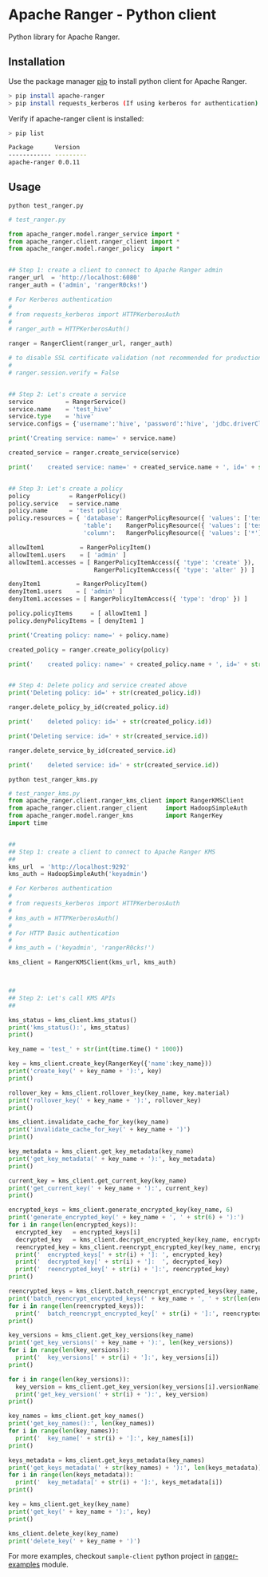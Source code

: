 <!---
Licensed to the Apache Software Foundation (ASF) under one
or more contributor license agreements.  See the NOTICE file
distributed with this work for additional information
regarding copyright ownership.  The ASF licenses this file
to you under the Apache License, Version 2.0 (the
"License"); you may not use this file except in compliance
with the License.  You may obtain a copy of the License at

  http://www.apache.org/licenses/LICENSE-2.0

Unless required by applicable law or agreed to in writing,
software distributed under the License is distributed on an
"AS IS" BASIS, WITHOUT WARRANTIES OR CONDITIONS OF ANY
KIND, either express or implied.  See the License for the
specific language governing permissions and limitations
under the License.
-->

# Apache Ranger - Python client

Python library for Apache Ranger.

## Installation

Use the package manager [pip](https://pip.pypa.io/en/stable/) to install python client for Apache Ranger.

```bash
> pip install apache-ranger
> pip install requests_kerberos (If using kerberos for authentication)
```

Verify if apache-ranger client is installed:
```bash
> pip list

Package      Version
------------ ---------
apache-ranger 0.0.11
```

## Usage

```python test_ranger.py```
```python
# test_ranger.py

from apache_ranger.model.ranger_service import *
from apache_ranger.client.ranger_client import *
from apache_ranger.model.ranger_policy  import *


## Step 1: create a client to connect to Apache Ranger admin
ranger_url  = 'http://localhost:6080'
ranger_auth = ('admin', 'rangerR0cks!')

# For Kerberos authentication
#
# from requests_kerberos import HTTPKerberosAuth
#
# ranger_auth = HTTPKerberosAuth()

ranger = RangerClient(ranger_url, ranger_auth)

# to disable SSL certificate validation (not recommended for production use!)
#
# ranger.session.verify = False


## Step 2: Let's create a service
service         = RangerService()
service.name    = 'test_hive'
service.type    = 'hive'
service.configs = {'username':'hive', 'password':'hive', 'jdbc.driverClassName': 'org.apache.hive.jdbc.HiveDriver', 'jdbc.url': 'jdbc:hive2://ranger-hadoop:10000', 'hadoop.security.authorization': 'true'}

print('Creating service: name=' + service.name)

created_service = ranger.create_service(service)

print('    created service: name=' + created_service.name + ', id=' + str(created_service.id))


## Step 3: Let's create a policy
policy           = RangerPolicy()
policy.service   = service.name
policy.name      = 'test policy'
policy.resources = { 'database': RangerPolicyResource({ 'values': ['test_db'] }),
                     'table':    RangerPolicyResource({ 'values': ['test_tbl'] }),
                     'column':   RangerPolicyResource({ 'values': ['*'] }) }

allowItem1          = RangerPolicyItem()
allowItem1.users    = [ 'admin' ]
allowItem1.accesses = [ RangerPolicyItemAccess({ 'type': 'create' }),
                        RangerPolicyItemAccess({ 'type': 'alter' }) ]

denyItem1          = RangerPolicyItem()
denyItem1.users    = [ 'admin' ]
denyItem1.accesses = [ RangerPolicyItemAccess({ 'type': 'drop' }) ]

policy.policyItems     = [ allowItem1 ]
policy.denyPolicyItems = [ denyItem1 ]

print('Creating policy: name=' + policy.name)

created_policy = ranger.create_policy(policy)

print('    created policy: name=' + created_policy.name + ', id=' + str(created_policy.id))


## Step 4: Delete policy and service created above
print('Deleting policy: id=' + str(created_policy.id))

ranger.delete_policy_by_id(created_policy.id)

print('    deleted policy: id=' + str(created_policy.id))

print('Deleting service: id=' + str(created_service.id))

ranger.delete_service_by_id(created_service.id)

print('    deleted service: id=' + str(created_service.id))

```

```python test_ranger_kms.py```
```python
# test_ranger_kms.py
from apache_ranger.client.ranger_kms_client import RangerKMSClient
from apache_ranger.client.ranger_client     import HadoopSimpleAuth
from apache_ranger.model.ranger_kms         import RangerKey
import time


##
## Step 1: create a client to connect to Apache Ranger KMS
##
kms_url  = 'http://localhost:9292'
kms_auth = HadoopSimpleAuth('keyadmin')

# For Kerberos authentication
#
# from requests_kerberos import HTTPKerberosAuth
#
# kms_auth = HTTPKerberosAuth()
#
# For HTTP Basic authentication
#
# kms_auth = ('keyadmin', 'rangerR0cks!')

kms_client = RangerKMSClient(kms_url, kms_auth)



##
## Step 2: Let's call KMS APIs
##

kms_status = kms_client.kms_status()
print('kms_status():', kms_status)
print()

key_name = 'test_' + str(int(time.time() * 1000))

key = kms_client.create_key(RangerKey({'name':key_name}))
print('create_key(' + key_name + '):', key)
print()

rollover_key = kms_client.rollover_key(key_name, key.material)
print('rollover_key(' + key_name + '):', rollover_key)
print()

kms_client.invalidate_cache_for_key(key_name)
print('invalidate_cache_for_key(' + key_name + ')')
print()

key_metadata = kms_client.get_key_metadata(key_name)
print('get_key_metadata(' + key_name + '):', key_metadata)
print()

current_key = kms_client.get_current_key(key_name)
print('get_current_key(' + key_name + '):', current_key)
print()

encrypted_keys = kms_client.generate_encrypted_key(key_name, 6)
print('generate_encrypted_key(' + key_name + ', ' + str(6) + '):')
for i in range(len(encrypted_keys)):
  encrypted_key   = encrypted_keys[i]
  decrypted_key   = kms_client.decrypt_encrypted_key(key_name, encrypted_key.versionName, encrypted_key.iv, encrypted_key.encryptedKeyVersion.material)
  reencrypted_key = kms_client.reencrypt_encrypted_key(key_name, encrypted_key.versionName, encrypted_key.iv, encrypted_key.encryptedKeyVersion.material)
  print('  encrypted_keys[' + str(i) + ']: ', encrypted_key)
  print('  decrypted_key[' + str(i) + ']:  ', decrypted_key)
  print('  reencrypted_key[' + str(i) + ']:', reencrypted_key)
print()

reencrypted_keys = kms_client.batch_reencrypt_encrypted_keys(key_name, encrypted_keys)
print('batch_reencrypt_encrypted_keys(' + key_name + ', ' + str(len(encrypted_keys)) + '):')
for i in range(len(reencrypted_keys)):
  print('  batch_reencrypt_encrypted_key[' + str(i) + ']:', reencrypted_keys[i])
print()

key_versions = kms_client.get_key_versions(key_name)
print('get_key_versions(' + key_name + '):', len(key_versions))
for i in range(len(key_versions)):
  print('  key_versions[' + str(i) + ']:', key_versions[i])
print()

for i in range(len(key_versions)):
  key_version = kms_client.get_key_version(key_versions[i].versionName)
  print('get_key_version(' + str(i) + '):', key_version)
print()

key_names = kms_client.get_key_names()
print('get_key_names():', len(key_names))
for i in range(len(key_names)):
  print('  key_name[' + str(i) + ']:', key_names[i])
print()

keys_metadata = kms_client.get_keys_metadata(key_names)
print('get_keys_metadata(' + str(key_names) + '):', len(keys_metadata))
for i in range(len(keys_metadata)):
  print('  key_metadata[' + str(i) + ']:', keys_metadata[i])
print()

key = kms_client.get_key(key_name)
print('get_key(' + key_name + '):', key)
print()

kms_client.delete_key(key_name)
print('delete_key(' + key_name + ')')
```

For more examples, checkout `sample-client` python  project in [ranger-examples](https://github.com/apache/ranger/blob/master/ranger-examples/sample-client/src/main/python/sample_client.py) module.
